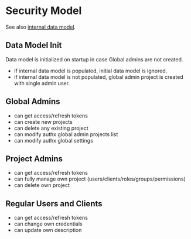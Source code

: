 # Security Model
See also [internal data model](authx-data-model.md).

## Data Model Init
Data model is initialized on startup in case Global admins are not created. 
* if internal data model is populated, initial data model is ignored.
* if internal data model is not populated, global admin project is created with single admin user.

## Global Admins
* can get access/refresh tokens
* can create new projects
* can delete any existing project
* can modify authx global admin projects list
* can modify authx global settings

## Project Admins
* can get access/refresh tokens
* can fully manage own project (users/clients/roles/groups/permissions)
* can delete own project

## Regular Users and Clients
* can get access/refresh tokens
* can change own credentials
* can update own description

